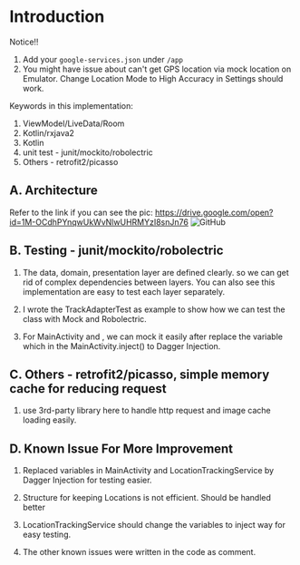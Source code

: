 # Introduction

Notice!!
1. Add your `google-services.json` under `/app`
2. You might have issue about can't get GPS location via mock location on Emulator.
   Change Location Mode to High Accuracy in Settings should work.

Keywords in this implementation:
1. ViewModel/LiveData/Room
2. Kotlin/rxjava2
3. Kotlin
4. unit test - junit/mockito/robolectric
5. Others - retrofit2/picasso


## A. Architecture

Refer to the link if you can see the pic: https://drive.google.com/open?id=1M-OCdhPYnqwUkWvNlwUHRMYzI8snJn76
![GitHub][github]

[github]: https://drive.google.com/open?id=1M-OCdhPYnqwUkWvNlwUHRMYzI8snJn76 "Graph"

## B. Testing - junit/mockito/robolectric

1. The data, domain, presentation layer are defined clearly. so we can get rid of complex
   dependencies between layers.
   You can also see this implementation are easy to test each layer separately.

2. I wrote the TrackAdapterTest as example to show how we can test the class with Mock and Robolectric.

3. For MainActivity and , we can mock it easily after replace the variable which in the MainActivity.inject()
   to Dagger Injection.

## C. Others - retrofit2/picasso, simple memory cache for reducing request

1. use 3rd-party library here to handle http request and image cache loading easily.

## D. Known Issue For More Improvement

1. Replaced variables in MainActivity and LocationTrackingService by Dagger Injection for testing easier. 

2. Structure for keeping Locations is not efficient. Should be handled better

3. LocationTrackingService should change the variables to inject way  for easy testing.

4. The other known issues were written in the code as comment.